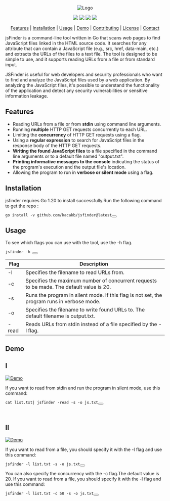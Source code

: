 <div align="center">
  <p>
    <img src="https://user-images.githubusercontent.com/64865400/223095605-38da9d6b-c9fa-4bfd-976a-8ed68a2812c2.png" alt="Logo">
  </p>
  <p>
    <a href="https://golang.org/doc/go1.20"><img src="https://img.shields.io/badge/Go-v1.20-blue"></a>
    <a href="https://github.com/kacakb/jsfinder/releases"><img src="https://img.shields.io/badge/releases-latest-brightgreen.svg"></a>
    <a href="https://opensource.org/licenses/MIT"><img src="https://img.shields.io/badge/License-MIT-yellow.svg"></a>
    <a href="https://github.com/kacakb/jsfinder/issues"><img src="https://img.shields.io/badge/Issues-Welcome-blueviolet"></a>
  </p>
  <p>
    <a href="#features">Features</a> |
    <a href="#installation">Installation</a> |
    <a href="#usage">Usage</a> |
    <a href="#demo">Demo</a> |
    <a href="#contributing">Contributing</a> |
    <a href="#license">License</a> |
    <a href="#contact">Contact</a>
  </p>
</div>

jsFinder is a command-line tool written in Go that scans web pages to find JavaScript files linked in the HTML source code. It searches for any attribute that can contain a JavaScript file (e.g., src, href, data-main, etc.) and extracts the URLs of the files to a text file. The tool is designed to be simple to use, and it supports reading URLs from a file or from standard input.

JSFinder is useful for web developers and security professionals who want to find and analyze the JavaScript files used by a web application. By analyzing the JavaScript files, it's possible to understand the functionality of the application and detect any security vulnerabilities or sensitive information leakage.


<h2 id="features">Features</h2>

<ul>
  <li>Reading URLs from a file or from <strong>stdin</strong> using command line arguments.</li>
  <li>Running <strong>multiple</strong> HTTP GET requests concurrently to each URL.</li>
  <li>Limiting the <strong>concurrency</strong> of HTTP GET requests using a  flag.</li>
  <li>Using a <strong>regular expression</strong> to search for JavaScript files in the response body of the HTTP GET requests.</li>
  <li><strong>Writing the found JavaScript files</strong> to a file specified in the command line arguments or to a default file named "output.txt".</li>
  <li><strong>Printing informative messages to the console</strong> indicating the status of the program's execution and the output file's location.</li>
  <li>Allowing the program to run in <strong>verbose or silent mode</strong> using a flag.</li>
   </ul>
   
   <h2 id="installation">Installation</h2>
   
   jsfinder requires Go 1.20 to install successfully.Run the following command to get the repo :
   
  <pre><code class="language-go">go install -v github.com/kacakb/jsfinder@latest</code><button class="btn" data-clipboard-text="go install -v github.com/kacakb/jsfinder@latest"></button></pre>

<h2 id="usage">Usage</h2>

<p>To see which flags you can use with the tool, use the -h flag.</p>

<pre><code class="language-go">jsfinder -h </code><button class="btn" data-clipboard-text="jsfinder -h"></button></pre>

| Flag | Description |
| --- | --- |
| -l | Specifies the filename to read URLs from.
| -c | Specifies the maximum number of concurrent requests to be made. The default value is 20.
| -s | Runs the program in silent mode. If this flag is not set, the program runs in verbose mode.
| -o | Specifies the filename to write found URLs to. The default filename is output.txt.
| -read | Reads URLs from stdin instead of a file specified by the -l flag.

 <h2 id="demo">Demo</h2>

## I

[![Demo](https://asciinema.org/a/Ehtbcwy1IEoRqfXnROQG2brAa.svg)](https://asciinema.org/a/Ehtbcwy1IEoRqfXnROQG2brAa)

If you want to read from stdin and run the program in silent mode, use this command:
  <pre><code class="language-go">cat list.txt| jsfinder -read -s -o js.txt</code><button class="btn" data-clipboard-text="cat list.txt| jsfinder -read -s -o js.txt"></button></pre>

&nbsp;

## II

[![Demo](https://asciinema.org/a/dOtV2XrdtsqFzkYEyqvPb9mrY.svg)](https://asciinema.org/a/dOtV2XrdtsqFzkYEyqvPb9mrY)

If you want to read from a file, you should specify it with the -l flag and use this command:
  <pre><code class="language-go">jsfinder -l list.txt -s -o js.txt</code><button class="btn" data-clipboard-text="jsfinder -l list.txt -s -o js.txt"></button></pre>
  You can also specify the concurrency with the -c flag.The default value is 20.
  If you want to read from a file, you should specify it with the -l flag and use this command:
  <pre><code class="language-go">jsfinder -l list.txt -c 50 -s -o js.txt</code><button class="btn" data-clipboard-text="jsfinder -l list.txt -c 50 -s -o js.txt"></button></pre>



